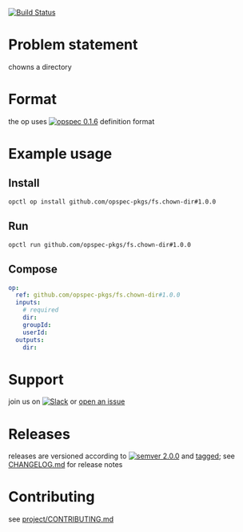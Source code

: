 [![Build Status](https://travis-ci.org/opspec-pkgs/fs.chown-dir.svg?branch=master)](https://travis-ci.org/opspec-pkgs/fs.chown-dir)

# Problem statement

chowns a directory

# Format

the op uses [![opspec 0.1.6](https://img.shields.io/badge/opspec-0.1.6-brightgreen.svg?colorA=6b6b6b&colorB=fc16be)](https://opspec.io/0.1.6) definition format

# Example usage

## Install

```shell
opctl op install github.com/opspec-pkgs/fs.chown-dir#1.0.0
```

## Run

```
opctl run github.com/opspec-pkgs/fs.chown-dir#1.0.0
```

## Compose

```yaml
op:
  ref: github.com/opspec-pkgs/fs.chown-dir#1.0.0
  inputs:
    # required
    dir:
    groupId:
    userId:
  outputs:
    dir:
```

# Support

join us on
[![Slack](https://opctl-slackin.herokuapp.com/badge.svg)](https://opctl-slackin.herokuapp.com/)
or
[open an issue](https://github.com/opspec-pkgs/fs.chown-dir/issues)

# Releases

releases are versioned according to
[![semver 2.0.0](https://img.shields.io/badge/semver-2.0.0-brightgreen.svg)](http://semver.org/spec/v2.0.0.html)
and [tagged](https://git-scm.com/book/en/v2/Git-Basics-Tagging); see
[CHANGELOG.md](CHANGELOG.md) for release notes

# Contributing

see
[project/CONTRIBUTING.md](https://github.com/opspec-pkgs/project/blob/master/CONTRIBUTING.md)
